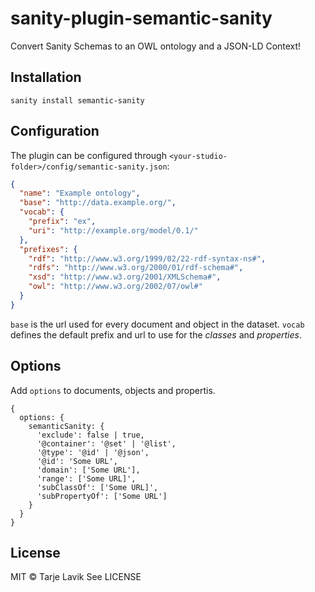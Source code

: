 # sanity-plugin-semantic-sanity

Convert Sanity Schemas to an OWL ontology and a JSON-LD Context!

## Installation

```
sanity install semantic-sanity
```

## Configuration

The plugin can be configured through `<your-studio-folder>/config/semantic-sanity.json`:

```json
{
  "name": "Example ontology",
  "base": "http://data.example.org/",
  "vocab": {
    "prefix": "ex",
    "uri": "http://example.org/model/0.1/"
  },
  "prefixes": {
    "rdf": "http://www.w3.org/1999/02/22-rdf-syntax-ns#",
    "rdfs": "http://www.w3.org/2000/01/rdf-schema#",
    "xsd": "http://www.w3.org/2001/XMLSchema#",
    "owl": "http://www.w3.org/2002/07/owl#"
  }
}
```

`base` is the url used for every document and object in the dataset. `vocab` defines the default prefix and url to use for the *classes* and *properties*.

## Options

Add `options` to documents, objects and propertis.

```
{
  options: {
    semanticSanity: {
      'exclude': false | true,
      '@container': '@set' | '@list',
      '@type': '@id' | '@json',
      '@id': 'Some URL',
      'domain': ['Some URL'],
      'range': ['Some URL]',
      'subClassOf': ['Some URL]',
      'subPropertyOf': ['Some URL']
    }
  }
}
```

## License

MIT © Tarje Lavik
See LICENSE
